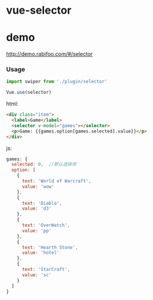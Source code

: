 # vue-selector

# demo
http://demo.rabifoo.com/#/selector

### Usage

```javascript
import swiper from './plugin/selector'

Vue.use(selector)
```

html:
````html
<div class="item">
  <label>Game</label>
  <selector v-model="games"></selector>
  <p>Game: {{games.option[games.selected].value}}</p>
</div>
````

js:
````javascript
games: {
  selected: 0,  //默认选择项
  option: [
    {
      text: 'World of Warcraft',
      value: 'wow'
    },
    {
      text: 'Diablo',
      value: 'd3'
    },
    {
      text: 'OverWatch',
      value: 'pp'
    },
    {
      text: 'Hearth Stone',
      value: 'hotel'
    },
    {
      text: 'StarCraft',
      value: 'sc'
    }
  ]
}
````
